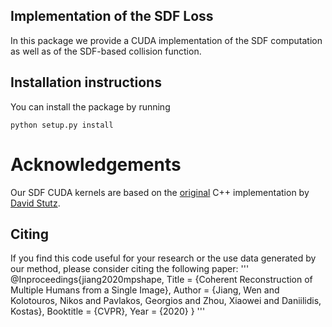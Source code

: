 ## Implementation of the SDF Loss

In this package we provide a CUDA implementation of the SDF computation as well as of the SDF-based collision function.

## Installation instructions

You can install the package by running
```
python setup.py install
```

# Acknowledgements

Our SDF CUDA kernels are based on the [original](https://github.com/davidstutz/mesh-voxelization) C++ implementation by [David Stutz](https://github.com/davidstutz).

## Citing

If you find this code useful for your research or the use data generated by our method, please consider citing the following paper:
'''
@Inproceedings{jiang2020mpshape,
Title          = {Coherent Reconstruction of Multiple Humans from a Single Image},
Author         = {Jiang, Wen and Kolotouros, Nikos and Pavlakos, Georgios and Zhou, Xiaowei and Daniilidis, Kostas},
Booktitle      = {CVPR},
Year           = {2020}
}
'''

